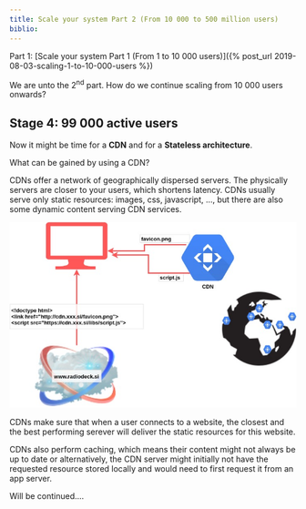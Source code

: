 ```yaml
---
title: Scale your system Part 2 (From 10 000 to 500 million users)
biblio:
---
```



Part 1: [Scale your system Part 1 (From 1 to 10 000 users)]({% post_url 2019-08-03-scaling-1-to-10-000-users %})
 
We are unto the 2<sup>nd</sup> part. How do we continue scaling from 10 000 users onwards?

## Stage 4: 99 000 active users

Now it might be time for a **CDN** and for a **Stateless architecture**.

What can be gained by using a CDN?

CDNs offer a network of geographically dispersed servers. The physically servers are closer to your users, which shortens latency. CDNs usually serve only static resources: images, css, javascript, ..., but there are also some dynamic content serving CDN services.

![CDN](/assets/scaling-cdn.jpg)

CDNs make sure that when a user connects to a website, the closest and the best performing serever will deliver the static resources for this website.

CDNs also perform caching, which means their content might not always be up to date or alternatively, the CDN server might initially not have the requested resource stored locally and would need to first request it from an app server.

Will be continued....
